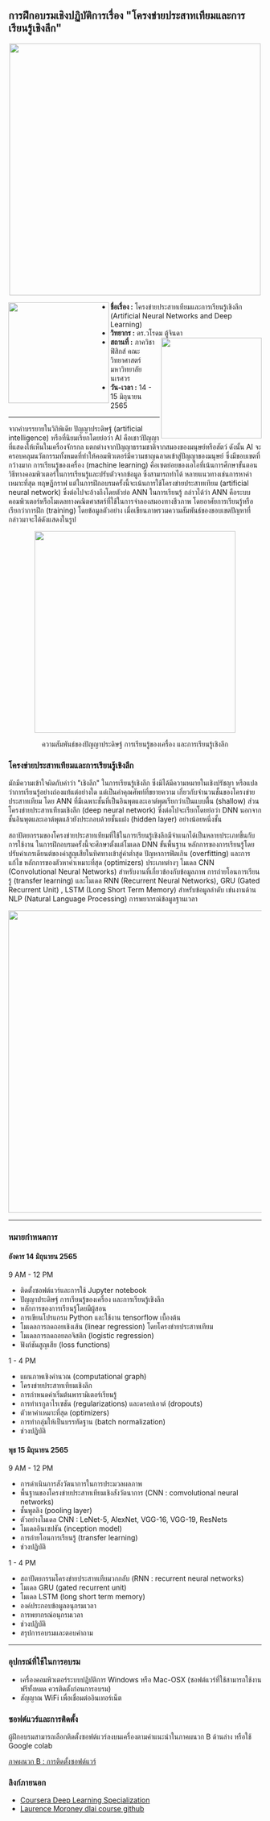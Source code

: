 ## การฝึกอบรมเชิงปฏิบัติการเรื่อง "โครงข่ายประสาทเทียมและการเรียนรู้เชิงลึก"

<p />  
<p align="center">
<img src="https://drive.google.com/uc?id=1gfBnit4FRu-MvGjOGpVEw21TxwzNbq-R" width=500 />
</p>

<img align=left src="https://i.imgur.com/CzEUVpd.jpg" width=200 /> 
<ul>
  <li /><b>ชื่อเรื่อง :</b> โครงข่ายประสาทเทียมและการเรียนรู้เชิงลึก (Artificial Neural Networks and Deep Learning)
  <li /><b>วิทยากร :</b> ดร.วโรดม ตู้จินดา <img align=right src="https://drive.google.com/uc?id=1t6666zvVYo6I0fncdc_XN65Wxino_hTx" width=200 />
  <li /><b>สถานที่ :</b> ภาควิชาฟิสิกส์ คณะวิทยาศาสตร์ มหาวิทยาลัยนเรศวร
  <li /><b>วัน-เวลา :</b> 14 - 15 มิถุนายน 2565
</ul>
<hr>
จากคำบรรยายในวิกิพิเดีย ปัญญาประดิษฐ์ (artificial intelligence) 
หรือที่นิยมเรียกโดยย่อว่า AI คือเชาว์ปัญญาที่แสดงให้เห็นในเครื่องจักรกล 
แตกต่างจากปัญญาธรรมชาติจากสมองของมนุษย์หรือสัตว์ ดังนั้น AI จะครอบคลุมนวัตกรรมทั้งหมดที่ทำให้คอมพิวเตอร์มีความชาญฉลาดเข้าสู่ปัญญาของมนุษย์ 
ซึ่งมีขอบเขตที่กว้างมาก การเรียนรู้ของเครื่อง (machine learning) คือเซตย่อยของเอไอที่เน้นการศึกษาขั้นตอนวิธีทางคอมพิวเตอร์ในการเรียนรู้และปรับตัวจากข้อมูล ซึ่งสามารถทำได้
หลายแนวทางเช่นการหาค่าเหมาะที่สุด ทฤษฏีกราฟ แต่ในการฝึกอบรมครั้งนี้จะเน้นการใช้โครงข่ายประสาทเทียม (artificial neural network) ซึ่งต่อไปจะอ้างถึงโดยตัวย่อ 
ANN ในการเรียนรู้ กล่าวได้ว่า ANN คือระบบคอมพิวเตอร์หรือโมเดลทางคณิตศาสตร์ที่ใช้ในการจำลองสมองทางชีวภาพ โดยอาศัยการเรียนรู้หรือเรียกว่าการฝึก (training) 
โดยข้อมูลตัวอย่าง เมื่อเขียนภาพรวมความสัมพันธ์ของขอบเขตปัญหาที่กล่าวมาจะได้ดังแสดงในรูป 

<p />  
<p align="center">
<img src="https://drive.google.com/uc?id=1r_T5zq9MMcGXptpF_k1BU5nfC4Kq6WM_" width=400 />
</p>
<div align="center">ความสัมพันธ์ของปัญญาประดิษฐ์ การเรียนรู้ของเครื่อง และการเรียนรู้เชิงลึก</div>

### โครงข่ายประสาทเทียมและการเรียนรู้เชิงลึก

มักมีความเข้าใจผิดกับคำว่า "เชิงลึก" ในการเรียนรู้เชิงลึก ซึ่งมิได้มีความหมายในเชิงปรัชญา หรือแปลว่าการเรียนรู้อย่างถ่องแท้แต่อย่างใด แต่เป็นคำคุณศัพท์ที่ขยายความ เกี่ยวกับจำนวนชั้นของโครงข่ายประสาทเทียม โดย ANN ที่มีเฉพาะชั้นที่เป็นอินพุตและเอาต์พุตเรียกว่าเป็นแบบตื้น (shallow) ส่วนโครงข่ายประสาทเทียมเชิงลึก (deep neural network) ซึ่งต่อไปจะเรียกโดยย่อว่า DNN นอกจากชั้นอินพุตและเอาต์พุตแล้วยังประกอบด้วยชั้นแฝง (hidden layer) อย่างน้อยหนึ่งชั้น 

สถาปัตยกรรมของโครงข่ายประสาทเทียมที่ใช้ในการเรียนรู้เชิงลึกมีจำแนกได้เป็นหลายประเภทขึ้นกับการใช้งาน ในการฝึกอบรมครั้งนี้จะศึกษาตั้งแต่โมเดล DNN ขั้นพื้นฐาน 
หลักการของการเรียนรู้โดยปรับค่าเกรเดียนต์ของค่าสูญเสียในทิศทางเข้าสู่ค่าต่ำสุด ปัญหาการฟิตเกิน (overfitting) และการแก้ไข หลักการของตัวหาค่าเหมาะที่สุด 
(optimizers) ประเภทต่างๆ โมเดล CNN (Convolutional Neural Networks) สำหรับงานที่เกี่ยวข้องกับข้อมูลภาพ การถ่ายโอนการเรียนรู้ (transfer 
learning) และโมเดล RNN (Recurrent Neural Networks), GRU (Gated Recurrent Unit) , LSTM (Long Short Term Memory) สำหรับข้อมูลลำดับ เช่นงานด้าน NLP (Natural Language Processing) การพยากรณ์ข้อมูลฐานเวลา 

<p />  
<p align="center">
<img src="https://drive.google.com/uc?id=1ccOQjyevWY2bErjs-nIevtGjCVlpHNwA" width=600 />
</p>

<hr>

### หมายกำหนดการ

#### อังคาร 14 มิถุนายน 2565

9 AM - 12 PM

* ติดตั้งซอฟต์แวร์และการใช้ Jupyter notebook
* ปัญญาประดิษฐ์ การเรียนรู้ของเครื่อง และการเรียนรู้เชิงลึก
* หลักการของการเรียนรู้โดยมีผู้สอน
* การเขียนโปรแกรม Python และใช้งาน tensorflow เบื้องต้น
* โมเดลการถดถอยเชิงเส้น (linear regression) โดยโครงข่ายประสาทเทียม
* โมเดลการถดถอยลอจิสติก (logistic regression)
* ฟังก์ชันสูญเสีย (loss functions)

1 - 4 PM

* แผนภาพเชิงคำนวณ (computational graph)
* โครงข่ายประสาทเทียมเชิงลึก
* การกำหนดค่าเริ่มต้นพารามิเตอร์เรียนรู้
* การทำเรกูลาไรเซชัน (regularizations) และดรอปเอาต์ (dropouts)
* ตัวหาค่าเหมาะที่สุด (optimizers)
* การทำกลุ่มให้เป็นบรรทัดฐาน (batch normalization)
* ช่วงปฏิบัติ

#### พุธ 15 มิถุนายน 2565

9 AM - 12 PM

* การดำเนินการสังวัตนาการในการประมวลผลภาพ
* พื้นฐานของโครงข่ายประสาทเทียมเชิงสังวัตนาการ (CNN : comvolutional neural networks)
* ชั้นพูลลิง (pooling layer)
* ตัวอย่างโมเดล CNN : LeNet-5, AlexNet, VGG-16, VGG-19, ResNets
* โมเดลอินเซปชัน (inception model)
* การถ่ายโอนการเรียนรู้ (transfer learning)
* ช่วงปฏิบัติ

1 - 4 PM

* สถาปัตยกรรมโครงข่ายประสาทเทียมวกกลับ (RNN : recurrent neural networks)
* โมเดล GRU (gated recurrent unit)
* โมเดล LSTM (long short term memory)
* องค์ประกอบข้อมูลอนุกรมเวลา
* การพยากรณ์อนุกรมเวลา
* ช่วงปฏิบัติ
* สรุปการอบรมและตอบคำถาม


<hr>

### อุปกรณ์ที่ใช้ในการอบรม

<ul>
  <li />เครื่องคอมพิวเตอร์ระบบปฏิบัติการ Windows หรือ Mac-OSX (ซอฟต์แวร์ที่ใช้สามารถใช้งานฟรีทั้งหมด ควรติดตั้งก่อนการอบรม)
  <li />สัญญาณ WiFi เพื่อเชื่อมต่ออินเทอร์เน็ต 
</ul>

### ซอฟต์แวร์และการติดตั้ง

ผู้ฝึกอบรมสามารถเลือกติดตั้งซอฟต์แวร์ลงบนเครื่องตามคำแนะนำในภาคผนวก B ด้านล่าง หรือใช้ Google colab 

<a href="https://github.com/dewdotninja/books/blob/main/th/anndl/appendixB.ipynb">ภาคผนวก B : การติดตั้งซอฟต์แวร์</a>

### ลิงก์ภายนอก

<ul>
<li /><a href="https://github.com/amanchadha/coursera-deep-learning-specialization">Coursera Deep Learning Specialization</a>
<li /><a href="https://github.com/lmoroney/dlaicourse">Laurence Moroney dlai course github</a>
</ul>
